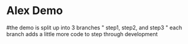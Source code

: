 # Alex Demo

#the demo is split up into 3 branches
" step1, step2, and step3
" each branch adds a little more code to step through development